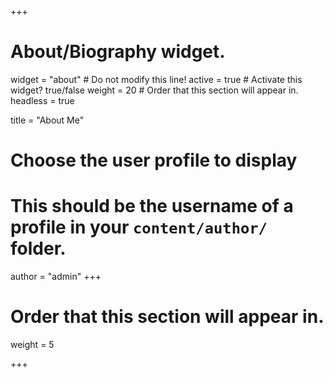 +++
# About/Biography widget.
widget = "about"  # Do not modify this line!
active = true  # Activate this widget? true/false
weight = 20  # Order that this section will appear in.
headless = true

title = "About Me"

# Choose the user profile to display
# This should be the username of a profile in your `content/author/` folder.
author = "admin"
+++

# Order that this section will appear in.
weight = 5

+++
